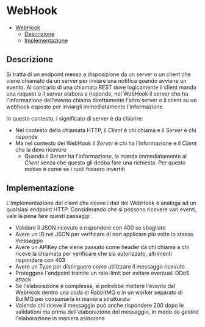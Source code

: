 # WebHook

- [WebHook](#webhook)
  - [Descrizione](#descrizione)
  - [Implementazione](#implementazione)

## Descrizione

Si tratta di un endpoint messo a disposizione da un server o un client che viene chiamato da un server per inviare una notifica quando avviene un evento.
Al contrario di una chiamata REST dove logicamente il client manda una request e il server elabora e risponde, nel WebHook il server che ha l'informazione dell'evento chiama direttamente l'altro server o il client su un webhook esposto per inviargli immediatamente l'informazione.

In questo contesto, i significato di server è da chiarire:

- Nel contesto della chiamata HTTP, il _Client_ è chi chiama e il _Server_ è chi risponde
- Ma nel contesto dei WebHook il _Server_ è chi ha l'informazione e il _Client_ che la deve ricevere
  - Quando il _Server_ ha l'informazione, la manda immediatamente al _Client_ senza che questo gli debba fare una richiesta. Per questo motivo è come se i ruoli fossero invertiti

## Implementazione

L'implementazione del client che riceve i dati del WebHook è analoga ad un qualsiasi endpoint HTTP. Considerando che si possono ricevere vari eventi, vale la pena fare questi passaggi:

- Validare il JSON ricevuto e rispondere con 400 se sbagliato
- Avere un ID nel JSON per verificare di non applicare più volte lo stesso messaggio
- Avere un APIKey che viene passato come header da chi chiama a chi riceve la chiamata per verificare che sia autorizzato, altrimenti rispondere con 403
- Avere un Type per distinguere come utilizzare il messaggo ricevuto
- Proteggere l'endpoint tramite un rate-limit per evitare eventuali DDoS attack
- Se l'elaborazione è complessa, si potrebbe mettere l'evento dal WebHook dentro una coda di RabbitMQ o in un worker separato di BullMQ per consumarla in maniera strutturata
- Volendo chi riceve il messaggio può anche rispondere 200 dopo le validationi ma prima dell'elaborazione del messaggio, in modo da gestire l'elaborazione in maniera asincrona
